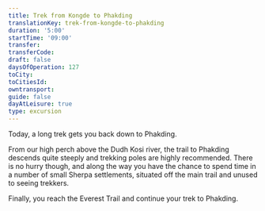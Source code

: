 ```yaml
---
title: Trek from Kongde to Phakding
translationKey: trek-from-kongde-to-phakding
duration: '5:00'
startTime: '09:00'
transfer: 
transferCode: 
draft: false
daysOfOperation: 127
toCity: 
toCitiesId: 
owntransport: 
guide: false
dayAtLeisure: true
type: excursion
---
```

Today, a long trek gets you back down to Phakding.     


From our high perch above the Dudh Kosi river, the trail to Phakding descends quite steeply and trekking poles are highly recommended. There is no hurry though, and along the way you have the chance to spend time in a number of small Sherpa settlements, situated off the main trail and unused to seeing trekkers.      


Finally, you reach the Everest Trail and continue your trek to Phakding.  
